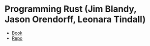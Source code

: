 # Programming Rust (Jim Blandy, Jason Orendorff, Leonara Tindall)

- [Book](https://www.oreilly.com/library/view/programming-rust-2nd/9781492052586/)
- [Repo](https://github.com/ProgrammingRust)
